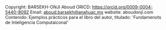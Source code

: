 Copyright: BARSEKH-ONJI Aboud
ORICD: https://orcid.org/0009-0004-5440-8092
Email: aboud.barsekh@anahuac.mx
website: aboudonji.com
Contenido: Ejemplos prácticos para el libro del autor, titulado: 'Fundamenots de Inteligencia Computaiconal'

